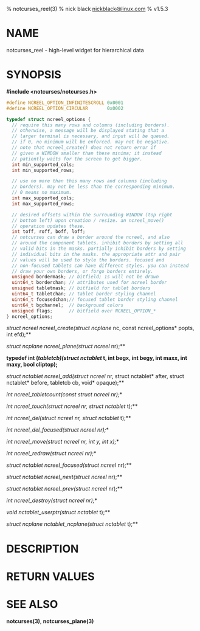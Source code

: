 % notcurses_reel(3)
% nick black <nickblack@linux.com>
% v1.5.3

# NAME

notcurses_reel - high-level widget for hierarchical data

# SYNOPSIS

**#include <notcurses/notcurses.h>**

```c
#define NCREEL_OPTION_INFINITESCROLL 0x0001
#define NCREEL_OPTION_CIRCULAR       0x0002

typedef struct ncreel_options {
  // require this many rows and columns (including borders).
  // otherwise, a message will be displayed stating that a
  // larger terminal is necessary, and input will be queued.
  // if 0, no minimum will be enforced. may not be negative.
  // note that ncreel_create() does not return error if
  // given a WINDOW smaller than these minima; it instead
  // patiently waits for the screen to get bigger.
  int min_supported_cols;
  int min_supported_rows;

  // use no more than this many rows and columns (including
  // borders). may not be less than the corresponding minimum.
  // 0 means no maximum.
  int max_supported_cols;
  int max_supported_rows;

  // desired offsets within the surrounding WINDOW (top right
  // bottom left) upon creation / resize. an ncreel_move()
  // operation updates these.
  int toff, roff, boff, loff;
  // notcurses can draw a border around the ncreel, and also
  // around the component tablets. inhibit borders by setting all
  // valid bits in the masks. partially inhibit borders by setting
  // individual bits in the masks. the appropriate attr and pair
  // values will be used to style the borders. focused and
  // non-focused tablets can have different styles. you can instead
  // draw your own borders, or forgo borders entirely.
  unsigned bordermask; // bitfield; 1s will not be drawn
  uint64_t borderchan; // attributes used for ncreel border
  unsigned tabletmask; // bitfield for tablet borders
  uint64_t tabletchan; // tablet border styling channel
  uint64_t focusedchan;// focused tablet border styling channel
  uint64_t bgchannel;  // background colors
  unsigned flags;      // bitfield over NCREEL_OPTION_*
} ncreel_options;
```

**struct ncreel* ncreel_create(struct ncplane* nc, const ncreel_options* popts, int efd);**

**struct ncplane* ncreel_plane(struct ncreel* nr);**

**typedef int (*tabletcb)(struct nctablet* t, int begx, int begy, int maxx, int maxy, bool cliptop);**

**struct nctablet* ncreel_add(struct ncreel* nr, struct nctablet* after, struct nctablet* before, tabletcb cb, void* opaque);**

**int ncreel_tabletcount(const struct ncreel* nr);**

**int ncreel_touch(struct ncreel* nr, struct nctablet* t);**

**int ncreel_del(struct ncreel* nr, struct nctablet* t);**

**int ncreel_del_focused(struct ncreel* nr);**

**int ncreel_move(struct ncreel* nr, int y, int x);**

**int ncreel_redraw(struct ncreel* nr);**

**struct nctablet* ncreel_focused(struct ncreel* nr);**

**struct nctablet* ncreel_next(struct ncreel* nr);**

**struct nctablet* ncreel_prev(struct ncreel* nr);**

**int ncreel_destroy(struct ncreel* nr);**

**void* nctablet_userptr(struct nctablet* t);**

**struct ncplane* nctablet_ncplane(struct nctablet* t);**

# DESCRIPTION

# RETURN VALUES

# SEE ALSO

**notcurses(3)**,
**notcurses_plane(3)**
